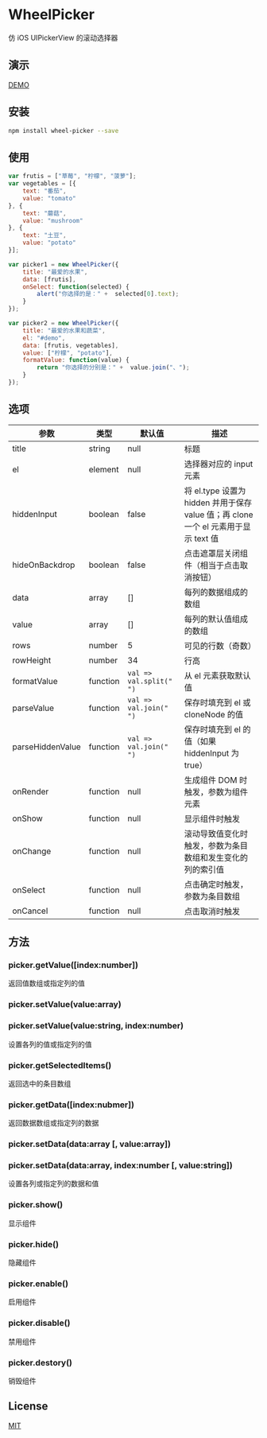 # WheelPicker

仿 iOS UIPickerView 的滚动选择器

## 演示

[DEMO](http://cople.github.io/WheelPicker)

## 安装

```sh
npm install wheel-picker --save
```

## 使用

```js
var frutis = ["草莓", "柠檬", "菠萝"];
var vegetables = [{
    text: "番茄",
    value: "tomato"
}, {
    text: "蘑菇",
    value: "mushroom"
}, {
    text: "土豆",
    value: "potato"
}];

var picker1 = new WheelPicker({
    title: "最爱的水果",
    data: [frutis],
    onSelect: function(selected) {
    	alert("你选择的是：" +  selected[0].text);
    }
});

var picker2 = new WheelPicker({
    title: "最爱的水果和蔬菜",
    el: "#demo",
    data: [frutis, vegetables],
    value: ["柠檬", "potato"],
    formatValue: function(value) {
    	return "你选择的分别是：" +  value.join("、");
    }
});
```

## 选项

| 参数 | 类型 | 默认值 | 描述 |
|-----|-----|-------|-------|
| title | string | null | 标题 |
| el | element | null | 选择器对应的 input 元素 |
| hiddenInput | boolean | false | 将 el.type 设置为 hidden 并用于保存 value 值；再 clone 一个 el 元素用于显示 text 值 |
| hideOnBackdrop | boolean | false | 点击遮罩层关闭组件（相当于点击取消按钮） |
| data | array | [] | 每列的数据组成的数组 |
| value | array | [] | 每列的默认值组成的数组 |
| rows | number | 5 | 可见的行数（奇数） |
| rowHeight | number | 34 | 行高 |
| formatValue | function | `val => val.split(" ")` | 从 el 元素获取默认值 |
| parseValue | function | `val => val.join(" ")` | 保存时填充到 el 或 cloneNode 的值 |
| parseHiddenValue | function | `val => val.join(" ")` | 保存时填充到 el 的值（如果 hiddenInput 为 true） |
| onRender | function | null | 生成组件 DOM 时触发，参数为组件元素 |
| onShow | function | null | 显示组件时触发 |
| onChange | function | null | 滚动导致值变化时触发，参数为条目数组和发生变化的列的索引值 |
| onSelect | function | null | 点击确定时触发，参数为条目数组 |
| onCancel | function | null | 点击取消时触发 |

## 方法
### picker.getValue([index:number])
返回值数组或指定列的值

### picker.setValue(value:array)
### picker.setValue(value:string, index:number)
设置各列的值或指定列的值

### picker.getSelectedItems()
返回选中的条目数组

### picker.getData([index:nubmer])
返回数据数组或指定列的数据

### picker.setData(data:array [, value:array])
### picker.setData(data:array, index:number [, value:string])
设置各列或指定列的数据和值

### picker.show()
显示组件

### picker.hide()
隐藏组件

### picker.enable()
启用组件

### picker.disable()
禁用组件

### picker.destory()
销毁组件

## License

[MIT](http://opensource.org/licenses/MIT)
